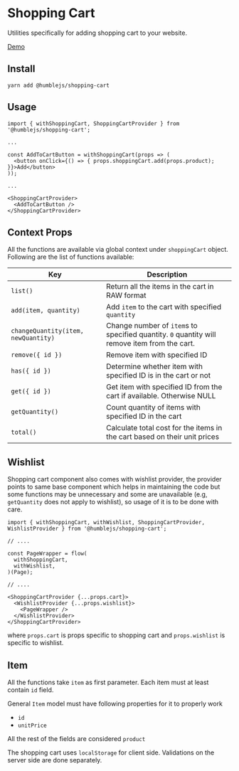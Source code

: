 # Shopping Cart
Utilities specifically for adding shopping cart to your website.

[Demo](https://humblejs.zuhd.org/pkg/shopping-cart/demo)

## Install

```
yarn add @humblejs/shopping-cart
```

## Usage

```
import { withShoppingCart, ShoppingCartProvider } from '@humblejs/shopping-cart';
```

```
...

const AddToCartButton = withShoppingCart(props => (
  <button onClick={() => { props.shoppingCart.add(props.product); }}>Add</button>
));

...

<ShoppingCartProvider>
  <AddToCartButton />
</ShoppingCartProvider>
```

## Context Props
All the functions are available via global context under `shoppingCart` object. Following are the list of functions available:

| Key | Description |
|----------|-------------|
| `list()` | Return all the items in the cart in RAW format |
| `add(item, quantity)` | Add `item` to the cart with specified `quantity` |
| `changeQuantity(item, newQuantity)` | Change number of `item`s to specified quantity. `0` quantity will remove item from the cart. |
| `remove({ id })` | Remove item with specified ID |
| `has({ id })` | Determine whether item with specified ID is in the cart or not |
| `get({ id })` | Get item with specified ID from the cart if available. Otherwise NULL |
| `getQuantity()` | Count quantity of items with specified ID in the cart |
| `total()` | Calculate total cost for the items in the cart based on their unit prices |

## Wishlist
Shopping cart component also comes with wishlist provider, the provider points to same base component which helps in maintaining the code but some functions may be unnecessary and some are unavailable (e.g, `getQuantity` does not apply to wishlist), so usage of it is to be done with care.

```
import { withShoppingCart, withWishlist, ShoppingCartProvider, WishlistProvider } from '@humblejs/shopping-cart';

// ....

const PageWrapper = flow(
  withShoppingCart,
  withWishlist,
)(Page);

// ....

<ShoppingCartProvider {...props.cart}>
  <WishlistProvider {...props.wishlist}>
    <PageWrapper />
  </WishlistProvider>
</ShoppingCartProvider>
```

where `props.cart` is props specific to shopping cart and `props.wishlist` is specific to wishlist.

## Item
All the functions take `item` as first parameter. Each item must at least contain `id` field.

General `Item` model must have following properties for it to properly work
 * `id`
 * `unitPrice`

All the rest of the fields are considered `product`

The shopping cart uses `localStorage` for client side. Validations on the server side are done separately.
